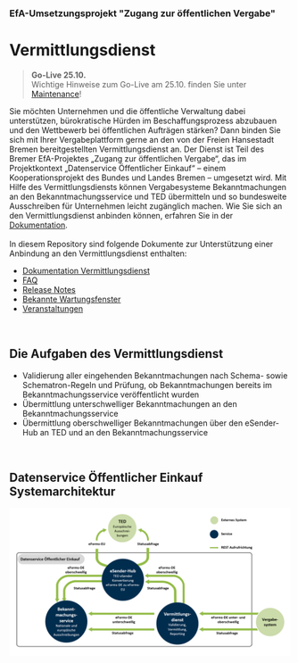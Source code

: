 ### EfA-Umsetzungsprojekt "Zugang zur öffentlichen Vergabe"
# Vermittlungsdienst

>**Go-Live 25.10.** <br>
> Wichtige Hinweise zum Go-Live am 25.10. finden Sie unter [Maintenance](/maintenance.md)! 

Sie möchten Unternehmen und die öffentliche Verwaltung dabei unterstützen, bürokratische Hürden im Beschaffungsprozess abzubauen
und den Wettbewerb bei öffentlichen Aufträgen stärken? Dann binden Sie sich mit Ihrer Vergabeplattform gerne an den von der Freien 
Hansestadt Bremen bereitgestellten Vermittlungsdienst an. Der Dienst ist Teil des Bremer EfA-Projektes „Zugang zur öffentlichen Vergabe“,
das im Projektkontext „Datenservice Öffentlicher Einkauf“ – einem Kooperationsprojekt des Bundes und Landes Bremen – umgesetzt wird.
Mit Hilfe des Vermittlungsdiensts können Vergabesysteme Bekanntmachungen an den Bekanntmachungsservice und TED übermitteln und so
bundesweite Ausschreiben für Unternehmen leicht zugänglich machen. Wie Sie sich an den Vermittlungsdienst anbinden können, erfahren Sie in der [Dokumentation](/documentation/documentation.md).
<br><br>
In diesem Repository sind folgende Dokumente zur Unterstützung einer Anbindung an den Vermittlungsdienst enthalten:

- [Dokumentation Vermittlungsdienst](/documentation/documentation.md)
- [FAQ](/faq.md)
- [Release Notes](/Releases.md)
- [Bekannte Wartungsfenster](/maintenance.md)
- [Veranstaltungen](/events.md)
<br>

## Die Aufgaben des Vermittlungsdienst
- Validierung aller eingehenden Bekanntmachungen nach
Schema- sowie Schematron-Regeln und Prüfung, ob
Bekanntmachungen bereits im Bekanntmachungsservice
veröffentlicht wurden
- Übermittlung unterschwelliger Bekanntmachungen an
den Bekanntmachungsservice
- Übermittlung oberschwelliger Bekanntmachungen über
den eSender-Hub an TED und an den
Bekanntmachungsservice
<br>

## Datenservice Öffentlicher Einkauf Systemarchitektur
![Systemarchitektur](/images/Datenservice_Oeffentlicher_Einkauf-Systemarchitektur.png)
